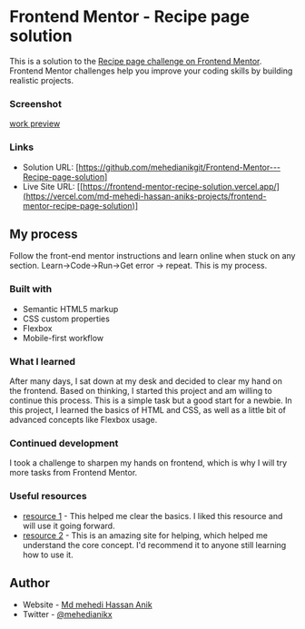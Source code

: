# Frontend Mentor - Recipe page solution

This is a solution to the [Recipe page challenge on Frontend Mentor](https://www.frontendmentor.io/challenges/recipe-page-KiTsR8QQKm). Frontend Mentor challenges help you improve your coding skills by building realistic projects. 

### Screenshot

[work preview](/screenshot.png)

### Links

- Solution URL: [https://github.com/mehedianikgit/Frontend-Mentor---Recipe-page-solution]
- Live Site URL: [[https://frontend-mentor-recipe-solution.vercel.app/](https://vercel.com/md-mehedi-hassan-aniks-projects/frontend-mentor-recipe-page-solution)]

## My process

Follow the front-end mentor instructions and learn online when stuck on any section. Learn->Code->Run->Get error -> repeat. This is my process.

### Built with

- Semantic HTML5 markup
- CSS custom properties
- Flexbox
- Mobile-first workflow


### What I learned

After many days, I sat down at my desk and decided to clear my hand on the frontend. Based on thinking, I started this project and am willing to continue this process. This is a simple task but a good start for a newbie. In this project, I learned the basics of HTML and CSS, as well as a little bit of advanced concepts like Flexbox usage.

### Continued development

I took a challenge to sharpen my hands on frontend, which is why I will try more tasks from Frontend Mentor.

### Useful resources

- [resource 1](https://www.w3school.com) - This helped me clear the basics. I liked this resource and will use it going forward.
- [resource 2](https://www.openai.com) - This is an amazing site for helping, which helped me understand the core concept. I'd recommend it to anyone still learning how to use it.


## Author

- Website - [Md mehedi Hassan Anik](https://www.mehedianik.com)
- Twitter - [@mehedianikx](https://x.com/mehedianikx)
